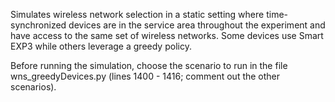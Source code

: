 Simulates wireless network selection in a static setting where time-synchronized devices are in the service area throughout the experiment and have access to the same set of wireless networks. Some devices use Smart EXP3 while others leverage a greedy policy.

Before running the simulation, choose the scenario to run in the file wns_greedyDevices.py (lines 1400 - 1416; comment out the other scenarios).
